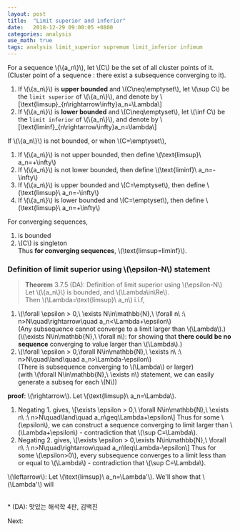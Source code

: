 ```yaml
---
layout: post
title:  "Limit superior and inferior"
date:   2018-12-29 09:00:05 +0800
categories: analysis
use_math: true
tags: analysis limit_superior supremum limit_inferior infimum
---
```


For a sequence \\(\\{a\_n\\}\\), let \\(C\\) be the set of all cluster points of it. (Cluster point of a sequence : there exist a subsequence converging to it).  
1. If \\(\\{a\_n\\}\\) is __upper bounded__ and \\(C\neq\emptyset\\), let \\(\sup C\\)  be the `limit superior` of \\(\\{a\_n\\}\\), and denote by \\[\text\{limsup\}\_\{n\rightarrow\infty\}a\_n=\Lambda\\]
2. If \\(\\{a\_n\\}\\) is __lower bounded__ and \\(C\neq\emptyset\\), let \\(\inf C\\)  be the `limit inferior` of \\(\\{a\_n\\}\\), and denote by \\[\text\{liminf\}\_\{n\rightarrow\infty\}a\_n=\lambda\\]

If \\(\\{a\_n\\}\\) is not bounded, or when \\(C=\emptyset\\), 
1. If \\(\\{a\_n\\}\\) is not upper bounded, then define \\(\text\{limsup\}\\ a\_n=+\infty\\)
2. If \\(\\{a\_n\\}\\) is not lower bounded, then define \\(\text\{liminf\}\\ a\_n=-\infty\\)
3. If \\(\\{a\_n\\}\\) is upper bounded and \\(C=\emptyset\\), then define \\(\text\{limsup\}\\ a\_n=-\infty\\)
4. If \\(\\{a\_n\\}\\) is lower bounded and \\(C=\emptyset\\), then define \\(\text\{limsup\}\\ a\_n=+\infty\\)


For converging sequences,
1. is bounded
2. \\(C\\) is singleton  
Thus __for converging sequences__, \\(\text\{limsup=liminf\}\\).


### Definition of limit superior using \\(\epsilon-N\\) statement
> __Theorem__ 3.7.5 (DA): Definition of limit superior using \\(\epsilon-N\\)
Let \\(\\{a\_n\\}\\) is bounded, and \\(\Lambda\in\Re\\).  
Then \\(\Lambda=\text\{limsup\}\\ a\_n\\) i.i.f,
1. \\(\forall \epsilon > 0,\\ \exists N\in\mathbb\{N\},\\ \forall n\\ :\\ n>N\quad\rightarrow\quad a\_n<\Lambda+\epsilon\\)  
	(Any subsequence cannot converge to a limit larger than \\(\Lambda\\).)  
	(\\(\exists N\in\mathbb\{N\},\\ \forall n\\): for showing that __there could be no sequence__ converging to value larger than \\(\Lambda\\).)
2. \\(\forall \epsilon > 0,\forall N\in\mathbb\{N\},\\ \exists n\\ :\\ n>N\quad\land\quad a\_n>\Lambda-\epsilon\\)  
	(There is subsequence converging to \\(\Lambda\\) or larger)  
	(with \\(\forall N\in\mathbb\{N\},\\ \exists n\\) statement, we can easily generate a subseq for each \\(N\\))

__proof__: \\(\rightarrow\\). Let \\(\text\{limsup\}\\ a\_n=\Lambda\\).  
1. Negating 1. gives, 
\\[\exists \epsilon > 0,\\ \forall N\in\mathbb\{N\},\\ \exists n\\ :\\ n>N\quad\land\quad a\_n\geq\Lambda+\epsilon\\]
Thus for some \\(\epsilon\\), we can construct a sequence converging to limit larger than \\(\Lambda+\epsilon\\) - contradiction that \\(\sup C=\Lambda\\).
2. Negating 2. gives,
\\[\exists \epsilon > 0,\exists N\in\mathbb\{N\},\\ \forall n\\ :\\ n>N\quad\rightarrow\quad a\_n\leq\Lambda-\epsilon\\]
Thus for some \\(\epsilon>0\\), every subsequence converges to a limit less than or equal to \\(\Lambda\\) - contradiction that \\(\sup C=\Lambda\\).

\\(\leftarrow\\): Let \\(\text\{limsup\}\\ a\_n=\Lambda'\\). We'll show that \\(\Lambda'\\) will 

<br/>
* (DA): 맛있는 해석학 4판, 김백진

Next:  

